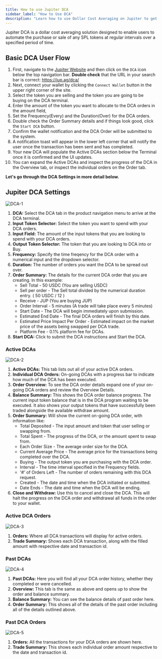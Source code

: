 ```yaml
---
title: How to use Jupiter DCA
sidebar_label: "How to Use DCA"
description: "Learn how to use Dollar Cost Averaging on Jupiter to get the best price on your trades."
---
```


<head>
    <title>How to use Dollar Cost Averaging (DCA) on Jupiter</title>
    <meta name="twitter:card" content="summary" />
</head>

Jupiter DCA is a dollar cost averaging solution designed to enable users to automate the purchase or sale of any SPL tokens at regular intervals over a specified period of time.

## Basic DCA User Flow

1. First, navigate to the [Jupiter Website](https://jup.ag/) and then click on the `DCA` icon below the top navigation bar. **Double check** that the URL in your search bar is correct: https://jup.ag/dca/
2. Next, connect your wallet by clicking the `Connect Wallet` button in the upper right corner of the site.
3. Select the token you are selling and the token you are going to be buying on the DCA terminal.
4. Enter the amount of the token you want to allocate to the DCA orders in the amount field, 
5. Set the Frequency(Every) and the Duration(Over) for the DCA orders. 
6. Double check the Order Summary details and if things look good, click the `Start DCA` button.
7. Confirm the wallet notification and the DCA Order will be submitted to the system. 
8. A notification toast will appear in the lower left corner that will notify the user once the transaction has been sent and has completed.
9. Your new DCA will populate the Active DCAs section below the Terminal once it is confirmed and the UI updates.
10. You can expand the Active DCAs and inspect the progress of the DCA in the Overview tab, or inspect the individual orders on the Order tab.

**Let's go through the DCA Settings in more detail below.**

## Jupiter DCA Settings

![DCA-1](../img/dca/dca-1.png)

1. **DCA:** Select the DCA tab in the product navigation menu to arrive at the DCA terminal.
2. **Input Token Selector:** Select the token you want to spend with your DCA orders.
3. **Input Field:** The amount of the input tokens that you are looking to spend with your DCA orders.
4. **Output Token Selector:** The token that you are looking to DCA into or Buy.
5. **Frequency:** Specify the time freqency for the DCA order with a numerical input and the dropdown selector.
6. **Duration:** The number of orders you want the DCA to be spread out over. 
7. **Order Summary:** The details for the current DCA order that you are creating. 
    In this example:
    - Sell Total - 50 USDC (You are selling USDC)
    - Sell per order - The Sell total divided by the numerical duration entry. ( 50 USDC / 12 )
    - Receive - JUP (You are buying JUP)
    - Order Interval - 5 minutes (A trade will take place every 5 minutes)
    - Start Date - The DCA will begin immediately upon submission.
    - Estimated End Date - The final DCA orders will finish by this date.
    - Estimated Price Impact Per Order - Estimated impact on the market price of the assets being swapped per DCA trade.
    - Platform Fee - 0.1% platform fee for DCAs.
8. **Start DCA:** Click to submit the DCA instructions and Start the DCA.

### Active DCAs

![DCA-2](../img/dca/dca-2.png)

1. **Active DCAs:** This tab lists out all of your active DCA orders.
2. **Individual DCA Orders:** On-going DCAs with a progress bar to indicate how much of the DCA has been executed.
3. **Order Overview:** To see the DCA order details expand one of your on-going DCA orders and review the Overview Details.
4. **Balance Summary:** This shows the DCA order balance progress. The current input token balance that is in the DCA program waiting to be executed. It also shows your output tokens that have successfully been traded alongside the available withdraw amount.
5. **Order Summary:** Will show the current on-going DCA order, with information like:
    - Total Deposited - The input amount and token that user selling or swapping from.
    - Total Spent - The progress of the DCA, or the amount spent to swap from.
    - Each Order Size - The average order size for the DCA.
    - Current Average Price - The average price for the transactions being completed over the DCA.
    - Buying - The output token you are purchasing with the DCA order.
    - Interval - The time interval specified in the Frequency fields.
    - '#' of Orders Left - The number of orders remaining with this DCA request.
    - Created - The date and time when the DCA initiated or submitted.
    - Date Ends - The date and time when the DCA will be ending.
6. **Close and Withdraw:** Use this to cancel and close the DCA. This will halt the progress on the DCA order and withdrawal all funds in the order to your wallet. 

### Active DCA Orders
![DCA-3](../img/dca/dca-3.png)

1. **Orders:** Where all DCA transactions will display for active orders.
2. **Trade Summary:** Shows each DCA transaction, along with the filled amount with respective date and transaction id.

### Past DCAs

![DCA-4](../img/dca/dca-4.png)

1. **Past DCAs:** Here you will find all your DCA order history, whether they completed or were cancelled.
2. **Overview:** This tab is the same as above and opens up to show the order and balance summary.
3. **Balance Summary:** You can see the balance details of past order here.
4. **Order Summary:** This shows all of the details of the past order including all of the details outlined above.

### Past DCA Orders
![DCA-5](../img/dca/dca-5.png)

1. **Orders:** All the transactions for your DCA orders are shown here.
2. **Trade Summary:** This shows each individual order amount respective to the date and transaction id.
